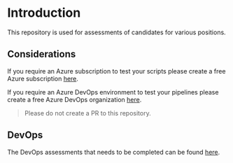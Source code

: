 # Introduction

This repository is used for assessments of candidates for various positions.

## Considerations

If you require an Azure subscription to test your scripts please create a free Azure subscription [here](https://azure.microsoft.com/en-in/free/).

If you require an Azure DevOps environment to test your pipelines please create a free Azure DevOps organization [here](https://azure.microsoft.com/en-us/products/devops/?nav=min).

> Please do not create a PR to this repository.

## DevOps

The DevOps assessments that needs to be completed can be found [here](./devops/readme.md).
